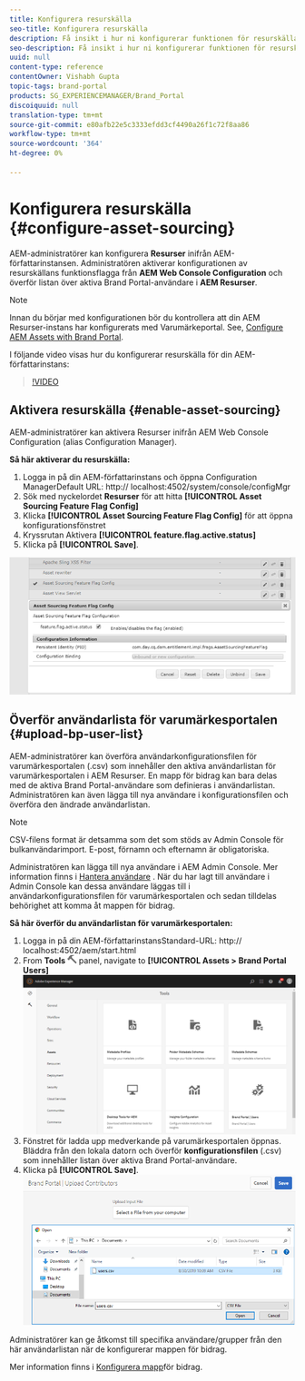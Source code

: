```yaml
---
title: Konfigurera resurskälla
seo-title: Konfigurera resurskälla
description: Få insikt i hur ni konfigurerar funktionen för resurskälla i AEM Assets.
seo-description: Få insikt i hur ni konfigurerar funktionen för resurskälla i AEM Assets.
uuid: null
content-type: reference
contentOwner: Vishabh Gupta
topic-tags: brand-portal
products: SG_EXPERIENCEMANAGER/Brand_Portal
discoiquuid: null
translation-type: tm+mt
source-git-commit: e80afb22e5c3333efdd3cf4490a26f1c72f8aa86
workflow-type: tm+mt
source-wordcount: '364'
ht-degree: 0%

---
```



# Konfigurera resurskälla {#configure-asset-sourcing}

AEM-administratörer kan konfigurera **Resurser** inifrån AEM-författarinstansen. Administratören aktiverar konfigurationen av resurskällans funktionsflagga från **AEM Web Console Configuration** och överför listan över aktiva Brand Portal-användare i **AEM Resurser**.

>[!NOTE]
>
>Innan du börjar med konfigurationen bör du kontrollera att din AEM Resurser-instans har konfigurerats med Varumärkeportal. See, [Configure AEM Assets with Brand Portal](../using/configure-aem-assets-with-brand-portal.md).


I följande video visas hur du konfigurerar resurskälla för din AEM-författarinstans:

>[!VIDEO](https://video.tv.adobe.com/v/29771)

## Aktivera resurskälla {#enable-asset-sourcing}

AEM-administratörer kan aktivera Resurser inifrån AEM Web Console Configuration (alias Configuration Manager).

**Så här aktiverar du resurskälla:**
1. Logga in på din AEM-författarinstans och öppna Configuration ManagerDefault URL: http:// localhost:4502/system/console/configMgr
1. Sök med nyckelordet **Resurser** för att hitta **[!UICONTROL Asset Sourcing Feature Flag Config]**
1. Klicka **[!UICONTROL Asset Sourcing Feature Flag Config]** för att öppna konfigurationsfönstret
1. Kryssrutan Aktivera **[!UICONTROL feature.flag.active.status]**
1. Klicka på **[!UICONTROL Save]**.

![](assets/enable-asset-sourcing.png)

## Överför användarlista för varumärkesportalen {#upload-bp-user-list}

AEM-administratörer kan överföra användarkonfigurationsfilen för varumärkesportalen (.csv) som innehåller den aktiva användarlistan för varumärkesportalen i AEM Resurser. En mapp för bidrag kan bara delas med de aktiva Brand Portal-användare som definieras i användarlistan. Administratören kan även lägga till nya användare i konfigurationsfilen och överföra den ändrade användarlistan.

>[!NOTE]
>
>CSV-filens format är detsamma som det som stöds av Admin Console för bulkanvändarimport. E-post, förnamn och efternamn är obligatoriska.


Administratören kan lägga till nya användare i AEM Admin Console. Mer information finns i [Hantera användare](brand-portal-adding-users.md) . När du har lagt till användare i Admin Console kan dessa användare läggas till i användarkonfigurationsfilen för varumärkesportalen och sedan tilldelas behörighet att komma åt mappen för bidrag.

**Så här överför du användarlistan för varumärkesportalen:**
1. Logga in på din AEM-författarinstansStandard-URL: http:// localhost:4502/aem/start.html
1. From **Tools** ![](assets/tools.png) panel, navigate to **[!UICONTROL Assets > Brand Portal Users]**
   ![](assets/upload-user-list1.png)
1. Fönstret för ladda upp medverkande på varumärkesportalen öppnas.
Bläddra från den lokala datorn och överför **konfigurationsfilen** (.csv) som innehåller listan över aktiva Brand Portal-användare.
1. Klicka på **[!UICONTROL Save]**.
   ![](assets/upload-user-list2.png)


Administratörer kan ge åtkomst till specifika användare/grupper från den här användarlistan när de konfigurerar mappen för bidrag.

Mer information finns i [Konfigurera mapp](brand-portal-contribution-folder.md)för bidrag.
